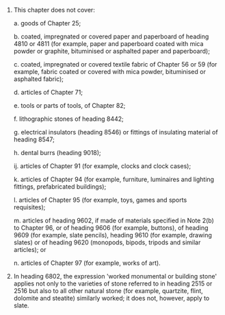 1. This chapter does not cover:

    a. goods of Chapter 25;
    
    b. coated, impregnated or covered paper and paperboard of heading 4810 or 4811 (for example, paper and paperboard coated with mica powder or graphite, bituminised or asphalted paper and paperboard);
    
    c. coated, impregnated or covered textile fabric of Chapter 56 or 59 (for example, fabric coated or covered with mica powder, bituminised or asphalted fabric);
    
    d. articles of Chapter 71;
    
    e. tools or parts of tools, of Chapter 82;
    
    f. lithographic stones of heading 8442;
    
    g. electrical insulators (heading 8546) or fittings of insulating material of heading 8547;
    
    h. dental burrs (heading 9018);
    
    ij. articles of Chapter 91 (for example, clocks and clock cases);
    
    k. articles of Chapter 94 (for example, furniture, luminaires and lighting fittings, prefabricated buildings);
    
    l. articles of Chapter 95 (for example, toys, games and sports requisites);
    
    m. articles of heading 9602, if made of materials specified in Note 2(b) to Chapter 96, or of heading 9606 (for example, buttons), of heading 9609 (for example, slate pencils), heading 9610 (for example, drawing slates) or of heading 9620 (monopods, bipods, tripods and similar articles); or
    
    n. articles of Chapter 97 (for example, works of art).

2. In heading 6802, the expression 'worked monumental or building stone' applies not only to the varieties of stone referred to in heading 2515 or 2516 but also to all other natural stone (for example, quartzite, flint, dolomite and steatite) similarly worked; it does not, however, apply to slate.
